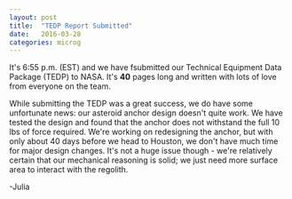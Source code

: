 ```yaml
---
layout: post
title:  "TEDP Report Submitted"
date:   2016-03-28
categories: microg
---
```


It's 6:55 p.m. (EST) and we have fsubmitted our Technical Equipment Data Package (TEDP) to NASA. It's **40** pages long and written with lots of love from everyone on the team. 

While submitting the TEDP was a great success, we do have some unfortunate news: our asteroid anchor design doesn't quite work. We have tested the design and found that the anchor does not withstand the full 10 lbs of force required. We're working on redesigning the anchor, but with only about 40 days before we head to Houston, we don't have much time for major design changes. It's not a huge issue though - we're relatively certain that our mechanical reasoning is solid; we just need more surface area to interact with the regolith.

-Julia